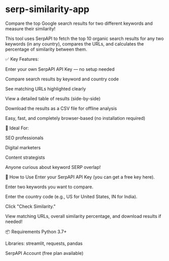 # serp-similarity-app
Compare the top Google search results for two different keywords and measure their similarity!

This tool uses SerpAPI to fetch the top 10 organic search results for any two keywords (in any country), compares the URLs, and calculates the percentage of similarity between them.

✅ Key Features:

Enter your own SerpAPI API Key — no setup needed

Compare search results by keyword and country code

See matching URLs highlighted clearly

View a detailed table of results (side-by-side)

Download the results as a CSV file for offline analysis

Easy, fast, and completely browser-based (no installation required)

🎯 Ideal For:

SEO professionals

Digital marketers

Content strategists

Anyone curious about keyword SERP overlap!

🚀 How to Use
Enter your SerpAPI API Key (you can get a free key here).

Enter two keywords you want to compare.

Enter the country code (e.g., US for United States, IN for India).

Click "Check Similarity."

View matching URLs, overall similarity percentage, and download results if needed!

📦 Requirements
Python 3.7+

Libraries: streamlit, requests, pandas

SerpAPI Account (free plan available)
